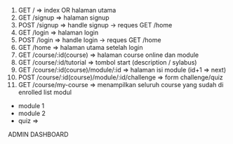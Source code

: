 1. GET / => index OR halaman utama
2. GET /signup => halaman signup
3. POST /signup => handle signup -> reques GET /home
4. GET /login => halaman login
5. POST /login => handle login -> reques GET /home
6. GET /home => halaman utama setelah login
7. GET /course/:id(course) => halaman course online dan module
8. GET /course/:id/tutorial => tombol start (description / sylabus)
9. GET /course/:id(course)/module/:id => halaman isi module (id+1 => next)
10. POST /course/:id(course)/module/:id/challenge => form challenge/quiz
11. GET /course/my-course => menampilkan seluruh course yang sudah di enrolled
list modul
  - module 1
  - module 2
  - quiz => 

ADMIN DASHBOARD
